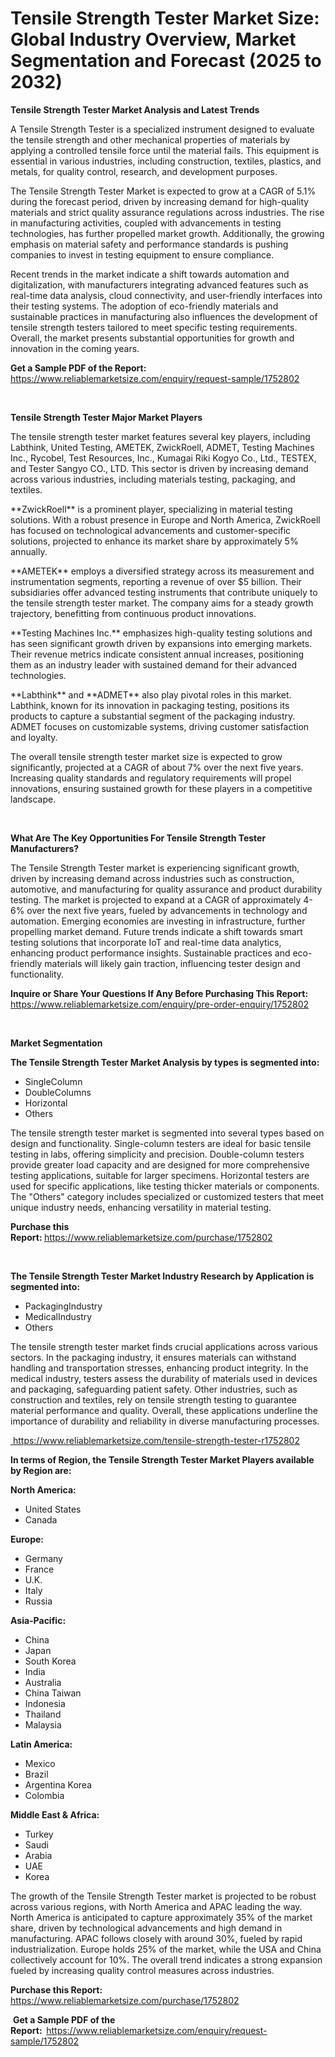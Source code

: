 <p><h1>Tensile Strength Tester Market Size: Global Industry Overview, Market Segmentation and Forecast (2025 to 2032)</h1></p><p><strong>Tensile Strength Tester Market Analysis and Latest Trends</strong></p>
<p><p>A Tensile Strength Tester is a specialized instrument designed to evaluate the tensile strength and other mechanical properties of materials by applying a controlled tensile force until the material fails. This equipment is essential in various industries, including construction, textiles, plastics, and metals, for quality control, research, and development purposes.</p><p>The Tensile Strength Tester Market is expected to grow at a CAGR of 5.1% during the forecast period, driven by increasing demand for high-quality materials and strict quality assurance regulations across industries. The rise in manufacturing activities, coupled with advancements in testing technologies, has further propelled market growth. Additionally, the growing emphasis on material safety and performance standards is pushing companies to invest in testing equipment to ensure compliance.</p><p>Recent trends in the market indicate a shift towards automation and digitalization, with manufacturers integrating advanced features such as real-time data analysis, cloud connectivity, and user-friendly interfaces into their testing systems. The adoption of eco-friendly materials and sustainable practices in manufacturing also influences the development of tensile strength testers tailored to meet specific testing requirements. Overall, the market presents substantial opportunities for growth and innovation in the coming years.</p></p>
<p><strong>Get a Sample PDF of the Report:&nbsp;</strong> <a href="https://www.reliablemarketsize.com/enquiry/request-sample/1752802?utm_campaign=2413&utm_medium=2&utm_source=Github&utm_content=ia&utm_term=18042025&utm_id=tensile-strength-tester">https://www.reliablemarketsize.com/enquiry/request-sample/1752802</a></p>
<p>&nbsp;</p>
<p><strong>Tensile Strength Tester Major Market Players</strong></p>
<p><p>The tensile strength tester market features several key players, including Labthink, United Testing, AMETEK, ZwickRoell, ADMET, Testing Machines Inc., Rycobel, Test Resources, Inc., Kumagai Riki Kogyo Co., Ltd., TESTEX, and Tester Sangyo CO., LTD. This sector is driven by increasing demand across various industries, including materials testing, packaging, and textiles.</p><p>**ZwickRoell** is a prominent player, specializing in material testing solutions. With a robust presence in Europe and North America, ZwickRoell has focused on technological advancements and customer-specific solutions, projected to enhance its market share by approximately 5% annually.</p><p>**AMETEK** employs a diversified strategy across its measurement and instrumentation segments, reporting a revenue of over $5 billion. Their subsidiaries offer advanced testing instruments that contribute uniquely to the tensile strength tester market. The company aims for a steady growth trajectory, benefitting from continuous product innovations.</p><p>**Testing Machines Inc.** emphasizes high-quality testing solutions and has seen significant growth driven by expansions into emerging markets. Their revenue metrics indicate consistent annual increases, positioning them as an industry leader with sustained demand for their advanced technologies.</p><p>**Labthink** and **ADMET** also play pivotal roles in this market. Labthink, known for its innovation in packaging testing, positions its products to capture a substantial segment of the packaging industry. ADMET focuses on customizable systems, driving customer satisfaction and loyalty.</p><p>The overall tensile strength tester market size is expected to grow significantly, projected at a CAGR of about 7% over the next five years. Increasing quality standards and regulatory requirements will propel innovations, ensuring sustained growth for these players in a competitive landscape.</p></p>
<p>&nbsp;</p>
<p><strong>What Are The Key Opportunities For Tensile Strength Tester Manufacturers?</strong></p>
<p><p>The Tensile Strength Tester market is experiencing significant growth, driven by increasing demand across industries such as construction, automotive, and manufacturing for quality assurance and product durability testing. The market is projected to expand at a CAGR of approximately 4-6% over the next five years, fueled by advancements in technology and automation. Emerging economies are investing in infrastructure, further propelling market demand. Future trends indicate a shift towards smart testing solutions that incorporate IoT and real-time data analytics, enhancing product performance insights. Sustainable practices and eco-friendly materials will likely gain traction, influencing tester design and functionality.</p></p>
<p><strong>Inquire or Share Your Questions If Any Before Purchasing This Report:</strong> <a href="https://www.reliablemarketsize.com/enquiry/pre-order-enquiry/1752802?utm_campaign=2413&utm_medium=2&utm_source=Github&utm_content=ia&utm_term=18042025&utm_id=tensile-strength-tester">https://www.reliablemarketsize.com/enquiry/pre-order-enquiry/1752802</a></p>
<p>&nbsp;</p>
<p><strong>Market Segmentation</strong></p>
<p><strong>The Tensile Strength Tester Market Analysis by types is segmented into:</strong></p>
<p><ul><li>SingleColumn</li><li>DoubleColumns</li><li>Horizontal</li><li>Others</li></ul></p>
<p><p>The tensile strength tester market is segmented into several types based on design and functionality. Single-column testers are ideal for basic tensile testing in labs, offering simplicity and precision. Double-column testers provide greater load capacity and are designed for more comprehensive testing applications, suitable for larger specimens. Horizontal testers are used for specific applications, like testing thicker materials or components. The "Others" category includes specialized or customized testers that meet unique industry needs, enhancing versatility in material testing.</p></p>
<p><strong>Purchase this Report:&nbsp;</strong><a href="https://www.reliablemarketsize.com/purchase/1752802?utm_campaign=2413&utm_medium=2&utm_source=Github&utm_content=ia&utm_term=18042025&utm_id=tensile-strength-tester">https://www.reliablemarketsize.com/purchase/1752802</a></p>
<p>&nbsp;</p>
<p><strong>The Tensile Strength Tester Market Industry Research by Application is segmented into:</strong></p>
<p><ul><li>PackagingIndustry</li><li>MedicalIndustry</li><li>Others</li></ul></p>
<p><p>The tensile strength tester market finds crucial applications across various sectors. In the packaging industry, it ensures materials can withstand handling and transportation stresses, enhancing product integrity. In the medical industry, testers assess the durability of materials used in devices and packaging, safeguarding patient safety. Other industries, such as construction and textiles, rely on tensile strength testing to guarantee material performance and quality. Overall, these applications underline the importance of durability and reliability in diverse manufacturing processes.</p></p>
<p><a href="https://www.reliablemarketsize.com/tensile-strength-tester-r1752802?utm_campaign=2413&utm_medium=2&utm_source=Github&utm_content=ia&utm_term=18042025&utm_id=tensile-strength-tester">&nbsp;https://www.reliablemarketsize.com/tensile-strength-tester-r1752802</a></p>
<p><strong>In terms of Region, the Tensile Strength Tester Market Players available by Region are:</strong></p>
<p>
    <p> <strong> North America: </strong>
        <ul>
            <li>United States</li>
            <li>Canada</li>
        </ul>
        </p> 
    <p> <strong> Europe: </strong>
        <ul>
            <li>Germany</li>
            <li>France</li>
            <li>U.K.</li>
            <li>Italy</li>
            <li>Russia</li>
        </ul>
        </p> 
    <p> <strong> Asia-Pacific: </strong>
        <ul>
            <li>China</li>
            <li>Japan</li>
            <li>South Korea</li>
            <li>India</li>
            <li>Australia</li>
            <li>China Taiwan</li>
            <li>Indonesia</li>
            <li>Thailand</li>
            <li>Malaysia</li>
        </ul>
        </p> 
    <p> <strong> Latin America: </strong>
        <ul>
            <li>Mexico</li>
            <li>Brazil</li>
            <li>Argentina Korea</li>
            <li>Colombia</li>
        </ul>
        </p> 
    <p> <strong> Middle East & Africa: </strong>
        <ul>
            <li>Turkey</li>
            <li>Saudi</li>
            <li>Arabia</li>
            <li>UAE</li>
            <li>Korea</li>
        </ul>
    </p>
    </p>
<p><p>The growth of the Tensile Strength Tester market is projected to be robust across various regions, with North America and APAC leading the way. North America is anticipated to capture approximately 35% of the market share, driven by technological advancements and high demand in manufacturing. APAC follows closely with around 30%, fueled by rapid industrialization. Europe holds 25% of the market, while the USA and China collectively account for 10%. The overall trend indicates a strong expansion fueled by increasing quality control measures across industries.</p></p>
<p><strong>Purchase this Report: </strong><a href="https://www.reliablemarketsize.com/purchase/1752802?utm_campaign=2413&utm_medium=2&utm_source=Github&utm_content=ia&utm_term=18042025&utm_id=tensile-strength-tester">https://www.reliablemarketsize.com/purchase/1752802</a></p>
<p>&nbsp;<strong>Get a Sample PDF of the Report:&nbsp;&nbsp;</strong><a href="https://www.reliablemarketsize.com/enquiry/request-sample/1752802?utm_campaign=2413&utm_medium=2&utm_source=Github&utm_content=ia&utm_term=18042025&utm_id=tensile-strength-tester">https://www.reliablemarketsize.com/enquiry/request-sample/1752802</a></p>
<p><strong></strong></p>
<p><p></p><p></p><p></p></p>